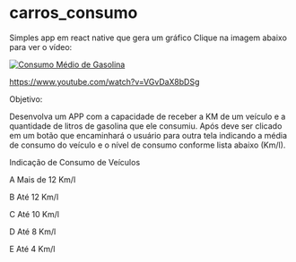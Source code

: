 # carros_consumo
Simples app em react native que gera um gráfico 
Clique na imagem abaixo para ver o vídeo:

[![Consumo Médio de Gasolina](http://img.youtube.com/vi/VGvDaX8bDSg/0.jpg)](https://www.youtube.com/watch?v=VGvDaX8bDSg "VGvDaX8bDSg")

https://www.youtube.com/watch?v=VGvDaX8bDSg

Objetivo:

Desenvolva um APP com a capacidade de receber a
KM de um veículo e a quantidade de litros de
gasolina que ele consumiu. Após deve ser clicado
em um botão que encaminhará o usuário para outra
tela indicando a média de consumo do veículo e o
nível de consumo conforme lista abaixo (Km/l).

Indicação de Consumo de Veículos

A Mais de 12 Km/l

B Até 12 Km/l

C Até 10 Km/l

D Até 8 Km/l

E Até 4 Km/l
